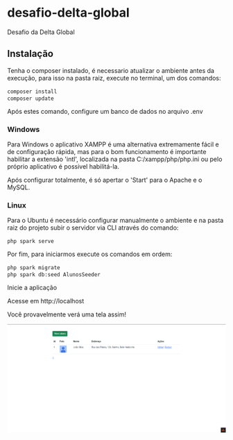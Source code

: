 # desafio-delta-global
Desafio da Delta Global

## Instalação

Tenha o composer instalado, é necessario atualizar o ambiente antes da execução, para isso na pasta raiz, execute no terminal, um dos comandos:

```
composer install
composer update
```
Após estes comando, configure um banco de dados no arquivo .env

###  Windows

Para Windows o aplicativo XAMPP é uma alternativa extremamente fácil e de configuração rápida, mas para o bom funcionamento é importante habilitar a extensão 'intl', localizada na pasta C:/xampp/php/php.ini ou pelo próprio aplicativo é possivel habilitá-la.

Após configurar totalmente, é só apertar o 'Start' para o Apache e o MySQL.

### Linux

Para o Ubuntu é necessário configurar manualmente o ambiente e na pasta raiz do projeto subir o servidor via CLI através do comando:
```
php spark serve
```

    
Por fim, para iniciarmos execute os comandos em ordem:
```
php spark migrate
php spark db:seed AlunosSeeder
```
Inicie a aplicação
    
Acesse em http://localhost
    
Você provavelmente verá uma tela assim!

![Screenshot](screenshot.png)
